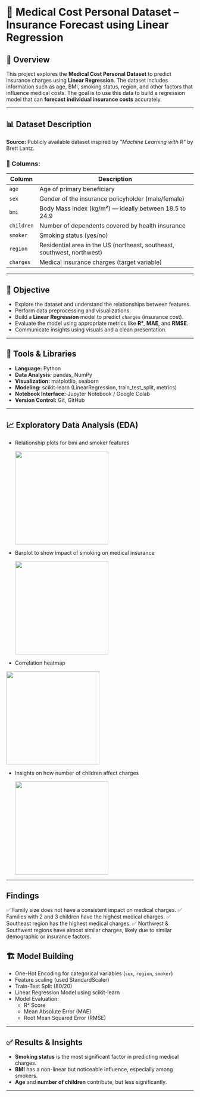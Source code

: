 # 🏥 Medical Cost Personal Dataset – Insurance Forecast using Linear Regression

## 📌 Overview

This project explores the **Medical Cost Personal Dataset** to predict insurance charges using **Linear Regression**. The dataset includes information such as age, BMI, smoking status, region, and other factors that influence medical costs. The goal is to use this data to build a regression model that can **forecast individual insurance costs** accurately.

---

## 📊 Dataset Description

**Source:** Publicly available dataset inspired by *"Machine Learning with R"* by Brett Lantz.

### 🔢 Columns:
| Column     | Description |
|------------|-------------|
| `age`      | Age of primary beneficiary |
| `sex`      | Gender of the insurance policyholder (male/female) |
| `bmi`      | Body Mass Index (kg/m²) — ideally between 18.5 to 24.9 |
| `children` | Number of dependents covered by health insurance |
| `smoker`   | Smoking status (yes/no) |
| `region`   | Residential area in the US (northeast, southeast, southwest, northwest) |
| `charges`  | Medical insurance charges (target variable) |

---

## 🎯 Objective

- Explore the dataset and understand the relationships between features.
- Perform data preprocessing and visualizations.
- Build a **Linear Regression** model to predict `charges` (insurance cost).
- Evaluate the model using appropriate metrics like **R²**, **MAE**, and **RMSE**.
- Communicate insights using visuals and a clean presentation.

---

## 🧰 Tools & Libraries

- **Language:** Python
- **Data Analysis:** pandas, NumPy
- **Visualization:** matplotlib, seaborn
- **Modeling:** scikit-learn (LinearRegression, train_test_split, metrics)
- **Notebook Interface:** Jupyter Notebook / Google Colab
- **Version Control:** Git, GitHub

---

## 📈 Exploratory Data Analysis (EDA)

- Relationship plots for bmi and smoker features

  <img src="https://github.com/user-attachments/assets/871fea5d-02e1-4ef1-ad34-aa4a50f6e6fd" height="250" />


  
- Barplot to show impact of smoking on medical insurance

  <img src="https://github.com/user-attachments/assets/569abf4d-b9f0-4839-8d3d-112af97e50ed" height="250" />



- Correlation heatmap

<img src="https://github.com/user-attachments/assets/63f4aed2-1f78-450e-9c5e-574579abc694" height="250" />
  
- Insights on how  number of children affect charges

  <img src="https://github.com/user-attachments/assets/931d1342-281f-429c-88a0-8b6ad1e4c13fr" height="250" />
  

---

##     Findings

✅ Family size does not have a consistent impact on medical charges.
✅ Families with 2 and 3 children have the highest medical charges.
✅ Southeast region has the highest medical charges.
✅ Northwest & Southwest regions have almost similar charges, likely due to similar demographic or insurance factors.

## 🏗️ Model Building

- One-Hot Encoding for categorical variables (`sex`, `region`, `smoker`)
- Feature scaling (used StandardScaler)
- Train-Test Split (80/20)
- Linear Regression Model using scikit-learn
- Model Evaluation:
  - R² Score
  - Mean Absolute Error (MAE)
  - Root Mean Squared Error (RMSE)

---

## ✅ Results & Insights

- **Smoking status** is the most significant factor in predicting medical charges.
- **BMI** has a non-linear but noticeable influence, especially among smokers.
- **Age** and **number of children** contribute, but less significantly.

---





